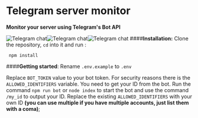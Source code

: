 # **Telegram server monitor**

**Monitor your server using Telegram's Bot API**

![Telegram chat](url)![Telegram chat](url)![Telegram chat](url)
####**Installation:**
Clone the repository, ```cd``` into it and run :
```shell script
 npm install
```

####**Getting started**:
Rename ```.env.example``` to ```.env```

Replace ```BOT_TOKEN``` value to your bot token. For security reasons there is the ```ALLOWED_IDENTIFIERS``` 
variable. You need to get your ID from the bot. Run the command ```npm run bot``` or ```node index``` to start the bot
and use the command ``/my_id``  to output your ID. Replace the existing 
```ALLOWED_IDENTIFIERS``` with your own ID **(you can use multiple if you have multiple accounts, just list them with a coma)**;
